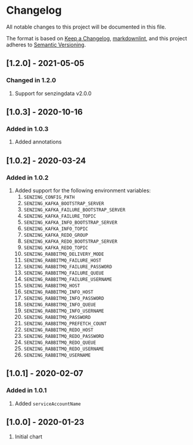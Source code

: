# Changelog

All notable changes to this project will be documented in this file.

The format is based on [Keep a Changelog](https://keepachangelog.com/en/1.0.0/),
[markdownlint](https://dlaa.me/markdownlint/),
and this project adheres to [Semantic Versioning](https://semver.org/spec/v2.0.0.html).

## [1.2.0] - 2021-05-05

### Changed in 1.2.0

1. Support for senzingdata v2.0.0

## [1.0.3] - 2020-10-16

### Added in 1.0.3

1. Added annotations

## [1.0.2] - 2020-03-24

### Added in 1.0.2

1. Added support for the following environment variables:
    1. `SENZING_CONFIG_PATH`
    1. `SENZING_KAFKA_BOOTSTRAP_SERVER`
    1. `SENZING_KAFKA_FAILURE_BOOTSTRAP_SERVER`
    1. `SENZING_KAFKA_FAILURE_TOPIC`
    1. `SENZING_KAFKA_INFO_BOOTSTRAP_SERVER`
    1. `SENZING_KAFKA_INFO_TOPIC`
    1. `SENZING_KAFKA_REDO_GROUP`
    1. `SENZING_KAFKA_REDO_BOOTSTRAP_SERVER`
    1. `SENZING_KAFKA_REDO_TOPIC`
    1. `SENZING_RABBITMQ_DELIVERY_MODE`
    1. `SENZING_RABBITMQ_FAILURE_HOST`
    1. `SENZING_RABBITMQ_FAILURE_PASSWORD`
    1. `SENZING_RABBITMQ_FAILURE_QUEUE`
    1. `SENZING_RABBITMQ_FAILURE_USERNAME`
    1. `SENZING_RABBITMQ_HOST`
    1. `SENZING_RABBITMQ_INFO_HOST`
    1. `SENZING_RABBITMQ_INFO_PASSWORD`
    1. `SENZING_RABBITMQ_INFO_QUEUE`
    1. `SENZING_RABBITMQ_INFO_USERNAME`
    1. `SENZING_RABBITMQ_PASSWORD`
    1. `SENZING_RABBITMQ_PREFETCH_COUNT`
    1. `SENZING_RABBITMQ_REDO_HOST`
    1. `SENZING_RABBITMQ_REDO_PASSWORD`
    1. `SENZING_RABBITMQ_REDO_QUEUE`
    1. `SENZING_RABBITMQ_REDO_USERNAME`
    1. `SENZING_RABBITMQ_USERNAME`

## [1.0.1] - 2020-02-07

### Added in 1.0.1

1. Added `serviceAccountName`

## [1.0.0] - 2020-01-23

1. Initial chart
